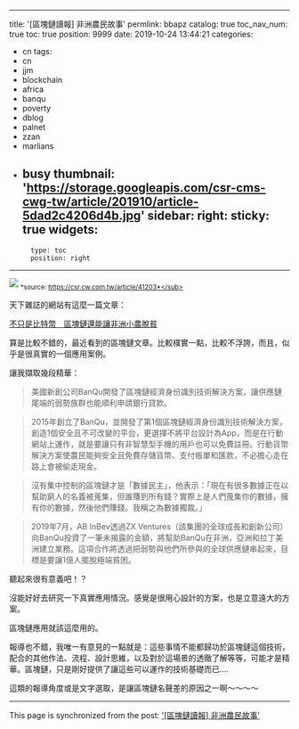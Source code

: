 
---
title: '[區塊鏈讀報] 非洲農民故事'
permlink: bbapz
catalog: true
toc_nav_num: true
toc: true
position: 9999
date: 2019-10-24 13:44:21
categories:
- cn
tags:
- cn
- jjm
- blockchain
- africa
- banqu
- poverty
- dblog
- palnet
- zzan
- marlians
- busy
thumbnail: 'https://storage.googleapis.com/csr-cms-cwg-tw/article/201910/article-5dad2c4206d4b.jpg'
sidebar:
    right:
        sticky: true
widgets:
    -
        type: toc
        position: right
---


![](https://storage.googleapis.com/csr-cms-cwg-tw/article/201910/article-5dad2c4206d4b.jpg)
<sub>*source: https://csr.cw.com.tw/article/41203*</sub>

天下雜誌的網站有這麼一篇文章：

[不只是比特幣　區塊鏈還能讓非洲小農脫貧](https://csr.cw.com.tw/article/41203)

算是比較不錯的，最近看到的區塊鏈文章。比較樸實一點，比較不浮誇，而且，似乎是很真實的一個應用案例。

讓我擷取幾段精華：

> 美國新創公司BanQu開發了區塊鏈經濟身份識別技術解決方案，讓供應鏈尾端的弱勢族群也能順利申請銀行貸款。

>2015年創立了BanQu，並開發了第1個區塊鏈經濟身份識別技術解決方案，創造1個安全且不可改變的平台，更選擇不將平台設計為App，而是在行動網站上運作，就是要讓只有非智慧型手機的用戶也可以免費註冊。行動貨幣解決方案使農民能夠安全且免費存儲貨幣、支付帳單和匯款，不必擔心走在路上會被偷走現金。

>沒有集中控制的區塊鏈才是「數據民主」，他表示：「現在有很多數據正在以幫助窮人的名義被蒐集，但誰賺到所有錢？實際上是人們蒐集你的數據，擁有你的數據，然後他們賺錢。我稱之為數據獨裁。」

>2019年7月，AB InBev透過ZX Ventures（該集團的全球成長和創新公司）向BanQu投資了一筆未揭露的金額，將幫助BanQu在非洲，亞洲和拉丁美洲建立業務。這項合作將透過把弱勢與他們所參與的全球供應鏈串起來，目標是要讓1億人擺脫極端貧困。

聽起來很有意義吧！？

沒能好好去研究一下真實應用情況。感覺是很用心設計的方案，也是立意遠大的方案。

區塊鏈應用就該這麼用的。

報導也不錯，我唯一有意見的一點就是：這些事情不能都歸功於區塊鏈這個技術，配合的其他作法、流程、設計思維，以及對於這場景的透徹了解等等，可能才是精華。區塊鏈，只是剛好提供了讓這些可以運作的技術基礎而已.... 

這類的報導角度或是文字選取，是讓區塊鏈名聲差的原因之一啊～～～～

- - -

This page is synchronized from the post: ['[區塊鏈讀報] 非洲農民故事'](https://steemit.com/@deanliu/bbapz)
